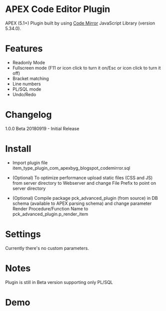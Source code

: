# APEX Code Editor Plugin
APEX (5.1+) Plugin built by using [Code Mirror](https://codemirror.net/) JavaScript Library (version 5.34.0).

# Features
  - Readonly Mode
  - Fullscreen mode (F11 or icon click to turn it on/Esc or icon click to turn it off)
  - Bracket matching
  - Line numbers
  - PL/SQL mode
  - Undo/Redo


# Changelog

1.0.0 Beta 20180919 - Initial Release

# Install

- Import plugin file item_type_plugin_com_apexbyg_blogspot_codemirror.sql

- (Optional) To optimize performance upload static files (CSS and JS) from server directory to Webserver and change File Prefix to point on server directory

- (Optional) Compile package pck_advanced_plugin (from source) in DB schema (available to APEX parsing schema) and change parameter Render Procedure/Function Name to pck_advanced_plugin.p_render_item

# Settings

Currently there's no custom parameters. 

# Notes

Plugin is still in Beta version supporting only PL/SQL 

# Demo